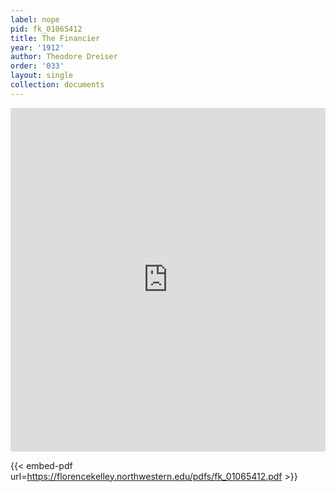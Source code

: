 ```yaml
---
label: nope
pid: fk_01065412
title: The Financier
year: '1912'
author: Theodore Dreiser
order: '033'
layout: single
collection: documents
---
```

<iframe src="https://northwestern.app.box.com/embed/s/unlfle5cid5equlmdgnb9ja76pvg4kq5?sortColumn=date&view=list" width="100%" height="550" frameborder="0" allowfullscreen webkitallowfullscreen msallowfullscreen></iframe>


{{< embed-pdf url=https://florencekelley.northwestern.edu/pdfs/fk_01065412.pdf >}}